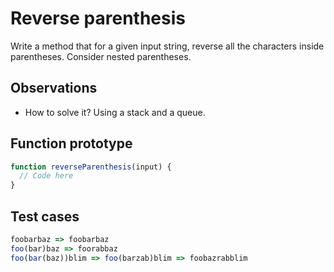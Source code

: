 # Reverse parenthesis
Write a method that for a given input string, reverse all the characters inside parentheses. Consider nested parentheses.

## Observations
- How to solve it? Using a stack and a queue.

## Function prototype
```javascript
function reverseParenthesis(input) {
  // Code here
}
```

## Test cases
```javascript
foobarbaz => foobarbaz
foo(bar)baz => foorabbaz
foo(bar(baz))blim => foo(barzab)blim => foobazrabblim
```

